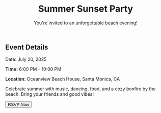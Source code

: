 <!DOCTYPE html>
<html lang="en">
<head>
  <meta charset="UTF-8" />
  <meta name="viewport" content="width=device-width, initial-scale=1.0" />

  <link rel="stylesheet" href="styles.css" />
</head>
<body>
  <header>
    <h1>Summer Sunset Party</h1>
    <p>You're invited to an unforgettable beach evening!</p>
  </header>

  <section class="event-details">
    <h2>Event Details</h2>
    <p><strongstrong>Date:</strong> July 20, 2025</p>
    <p><strong>Time:</strong> 6:00 PM – 10:00 PM</p>
    <p><strong>Location:</strong> Oceanview Beach House, Santa Monica, CA</p>
  </section>

  <section class="description">
    <p>Celebrate summer with music, dancing, food, and a cozy bonfire by the beach. Bring your friends and good vibes!</p>
  </section>

  <footer>
    <button class="rsvp-button">RSVP Now</button>
  </footer>
</body>
</html>
